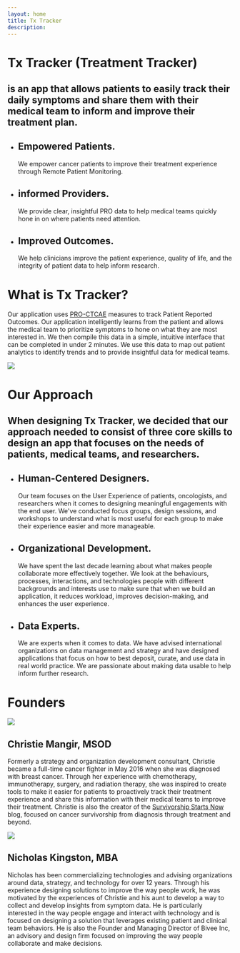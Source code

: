 ```yaml
---
layout: home
title: Tx Tracker
description: 
---
```


<div class="panel c-well">
	<div class="l-wrapper l-padding-wide l-padding-to-wide t-centered border-bottom">
		<h1 class="t-scale-cappa"><span class="t-strong">Tx Tracker (Treatment Tracker)</span></h1>
		<h2 class="t-scale-delta">is an app that allows patients to easily track their daily symptoms and share them with their medical team to inform and improve their treatment plan.</h2>
	</div>
	<div class="l-wrapper l-wrapper--wide l-padding-wide">
		<ul class="gallery">
			<li class="gallery-item">
				<h2 class="t-scale-epsilon c-text-secondary t-strong">Empowered Patients.</h2>
				<p class="">We empower cancer patients to improve their treatment experience through Remote Patient Monitoring.</p>
			</li>
			<li class="gallery-item">
				<h2 class="t-scale-epsilon c-text-tertiary t-strong">informed Providers.</h2>
				<p class="">We provide clear, insightful PRO data to help medical teams quickly hone in on where patients need attention.</p>
			</li>
			<li class="gallery-item">
				<h2 class="t-scale-epsilon c-text-primary t-strong">Improved Outcomes.</h2>
				<p class="">We help clinicians improve the patient experience, quality of life, and the integrity of patient data to help inform research.</p>
			</li>
		</ul>
	</div>
</div>
<div class="panel">
	<div class="l-wrapper l-padding-wide t-centered">
		<h1 class="t-scale-cappa l-margin-bottom c-text-secondary"><span class="t-strong">What is Tx Tracker?</span></h1>
		<p class="c-text-primary">Our application uses <a class="t-strong" href="https://healthcaredelivery.cancer.gov/pro-ctcae/" target="_blank">PRO-CTCAE</a> measures to track Patient Reported Outcomes. Our application intelligently learns from the patient and allows the medical team to prioritize symptoms to hone on what they are most interested in. We then compile this data in a simple, intuitive interface that can be completed in under 2 minutes. We use this data to map out patient analytics to identify trends and to provide insightful data for medical teams.</p>
	</div>
	<div class="l-wrapper l-wrapper--wide l-padding-bottom-wide t-centered">
		<img src="{{ site.url }}/assets/images/screens.png" />
	</div>
</div>
<div class="panel c-theme-reverse c-well l-margin-top">
	<div class="l-wrapper l-padding-wide">
		<h1 class="t-scale-cappa t-centered l-margin-bottom c-text-secondary"><span class="t-strong">Our Approach</span></h1>
		<h2 class="t-scale-epsilon t-centered c-text-primary">When designing Tx Tracker, we decided that our approach needed to consist of three core skills to design an app that focuses on the needs of patients, medical teams, and researchers.</h2>
	</div>
	<div class="l-wrapper l-wrapper--wide l-padding-bottom-wide">
		<ul class="gallery">
			<li class="gallery-item">
				<h2 class="t-scale-epsilon t-strong c-text-secondary">Human-Centered Designers.</h2>
				<p class="c-text-secondary">Our team focuses on the User Experience of patients, oncologists, and researchers when it comes to designing meaningful engagements with the end user. We've conducted focus groups, design sessions, and workshops to understand what is most useful for each group to make their experience easier and more manageable.</p>
			</li>
			<li class="gallery-item">
				<h2 class="t-scale-epsilon t-strong c-text-secondary">Organizational Development.</h2>
				<p class="c-text-secondary">We have spent the last decade learning about what makes people collaborate more effectively together. We look at the behaviours, processes, interactions, and technologies people with different backgrounds and interests use to make sure that when we build an application, it reduces workload, improves decision-making, and enhances the user experience.</p>
			</li>
			<li class="gallery-item">
				<h2 class="t-scale-epsilon t-strong c-text-secondary">Data Experts.</h2>
				<p class="c-text-secondary">We are experts when it comes to data. We have advised international organizations on data management and strategy and have designed applications that focus on how to best deposit, curate, and use data in real world practice. We are passionate about making data usable to help inform further research.</p>
			</li>
		</ul>
	</div>
</div>

<div class="panel c-theme-reverse">
	<div class="l-wrapper l-padding-top-wide">
		<h1 class="t-scale-cappa l-margin-bottom t-centered c-text-tertiary"><span class="t-strong">Founders</span></h1>
	</div>
	<div class="l-wrapper l-wrapper--wide l-padding-wide">
		<div class="grid-wrapper">
			<div class="l-cols-1-1">
				<div class="l-col-1">
					<div class="bio-profile_photo">
						<img src="{{ site.url }}/assets/images/profiles/christie-mangir.jpg" />
					</div>
					<h2 class="t-scale-epsilon t-strong t-centered l-margin-top c-text-tertiary">Christie Mangir, MSOD</h2>
					<p class=" c-text-tertiary">Formerly a strategy and organization development consultant, Christie became a full-time cancer fighter in May 2016 when she was diagnosed with breast cancer. Through her experience with chemotherapy, immunotherapy, surgery, and radiation therapy, she was inspired to create tools to make it easier for patients to proactively track their treatment experience and share this information with their medical teams to improve their treatment. Christie is also the creator of the <a href="http://www.survivorshipstartsnow.com/" target="_blank">Survivorship Starts Now</a> blog, focused on cancer survivorship from diagnosis through treatment and beyond.</p>
				</div>
				<div class="l-col-1">
					<div class="bio-profile_photo c-text-tertiary">
						<img src="{{ site.url }}/assets/images/profiles/nicholas-kingston.jpg" />
					</div>
					<h2 class="t-scale-epsilon t-strong t-centered l-margin-top c-text-tertiary">Nicholas Kingston, MBA</h2>
					<p class=" c-text-tertiary">Nicholas has been commercializing technologies and advising organizations around data, strategy, and technology for over 12 years. Through his experience designing solutions to improve the way people work, he was motivated by the experiences of Christie and his aunt to develop a way to collect and develop insights from symptom data. He is particularly interested in the way people engage and interact with technology and is focused on designing a solution that leverages existing patient and clinical team behaviors. He is also the Founder and Managing Director of Bivee Inc, an advisory and design firm focused on improving the way people collaborate and make decisions.</p>
				</div>
			</div>
		</div>
	</div>
</div>
